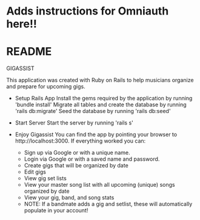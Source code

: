 # Adds instructions for Omniauth here!!

# README

GIGASSIST

This application was created with Ruby on Rails to help musicians organize and prepare for upcoming gigs. 

* Setup Rails App
Install the gems required by the application by running 'bundle install'
Migrate all tables and create the database by running 'rails db:migrate'
Seed the database by running 'rails db:seed'

* Start Server
Start the server by running 'rails s'

* Enjoy Gigassist 
You can find the app by pointing your browser to http://localhost:3000. 
If everything worked you can: 

    - Sign up via Google or with a unique name. 
    - Login via Google or with a saved name and password.
    - Create gigs that will be organized by date
    - Edit gigs
    - View gig set lists
    - View your master song list with all upcoming (unique) songs organized by date
    - View your gig, band, and song stats
    - NOTE: If a bandmate adds a gig and setlist, these will automatically populate in your account!
